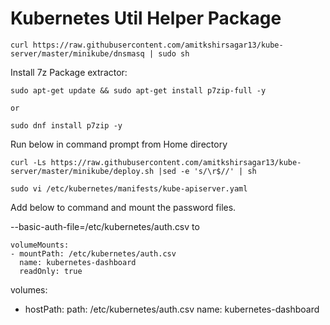 # Kubernetes Util Helper Package
```
curl https://raw.githubusercontent.com/amitkshirsagar13/kube-server/master/minikube/dnsmasq | sudo sh
```

Install 7z Package extractor:
```
sudo apt-get update && sudo apt-get install p7zip-full -y

or

sudo dnf install p7zip -y

```
Run below in command prompt from Home directory
```
curl -Ls https://raw.githubusercontent.com/amitkshirsagar13/kube-server/master/minikube/deploy.sh |sed -e 's/\r$//' | sh
```

```
sudo vi /etc/kubernetes/manifests/kube-apiserver.yaml
```
Add below to command and mount the password files.


--basic-auth-file=/etc/kubernetes/auth.csv to 

    volumeMounts:
    - mountPath: /etc/kubernetes/auth.csv
      name: kubernetes-dashboard
      readOnly: true
  volumes:
  - hostPath:
      path: /etc/kubernetes/auth.csv
    name: kubernetes-dashboard
